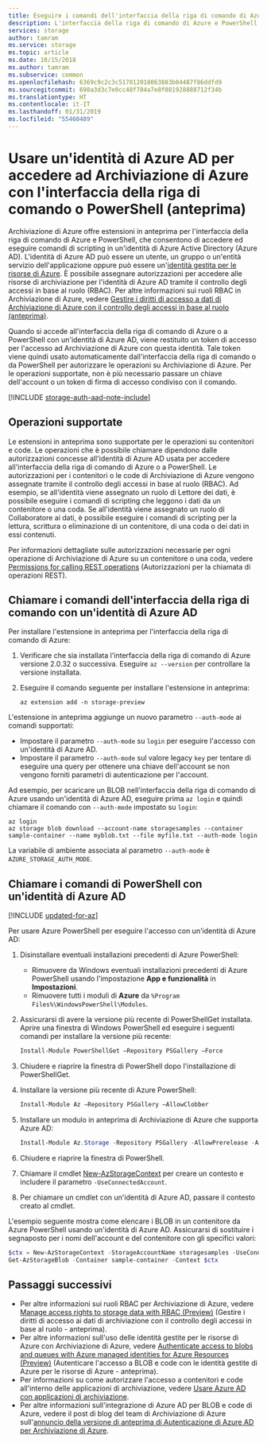 ```yaml
---
title: Eseguire i comandi dell'interfaccia della riga di comando di Azure o di PowerShell con un'identità di Azure AD per accedere ad Archiviazione di Azure (anteprima) | Microsoft Docs
description: L'interfaccia della riga di comando di Azure e PowerShell supportano l'accesso con un'identità di Azure AD per eseguire comandi sui contenitori e le code di Archiviazione di Azure e i relativi dati. Un token di accesso viene fornito per la sessione e usato per autorizzare la chiamata delle operazioni. Le autorizzazioni variano in base al ruolo assegnato all'identità di Azure AD.
services: storage
author: tamram
ms.service: storage
ms.topic: article
ms.date: 10/15/2018
ms.author: tamram
ms.subservice: common
ms.openlocfilehash: 6369c9c2c3c517012018063883b04487f86ddfd9
ms.sourcegitcommit: 698a3d3c7e0cc48f784a7e8f081928888712f34b
ms.translationtype: HT
ms.contentlocale: it-IT
ms.lasthandoff: 01/31/2019
ms.locfileid: "55460489"
---
```

# <a name="use-an-azure-ad-identity-to-access-azure-storage-with-cli-or-powershell-preview"></a>Usare un'identità di Azure AD per accedere ad Archiviazione di Azure con l'interfaccia della riga di comando o PowerShell (anteprima)

Archiviazione di Azure offre estensioni in anteprima per l'interfaccia della riga di comando di Azure e PowerShell, che consentono di accedere ed eseguire comandi di scripting in un'identità di Azure Active Directory (Azure AD). L'identità di Azure AD può essere un utente, un gruppo o un'entità servizio dell'applicazione oppure può essere un'[identità gestita per le risorse di Azure](../../active-directory/managed-identities-azure-resources/overview.md). È possibile assegnare autorizzazioni per accedere alle risorse di archiviazione per l'identità di Azure AD tramite il controllo degli accessi in base al ruolo (RBAC). Per altre informazioni sui ruoli RBAC in Archiviazione di Azure, vedere [Gestire i diritti di accesso a dati di Archiviazione di Azure con il controllo degli accessi in base al ruolo (anteprima)](storage-auth-aad-rbac.md).

Quando si accede all'interfaccia della riga di comando di Azure o a PowerShell con un'identità di Azure AD, viene restituito un token di accesso per l'accesso ad Archiviazione di Azure con questa identità. Tale token viene quindi usato automaticamente dall'interfaccia della riga di comando o da PowerShell per autorizzare le operazioni su Archiviazione di Azure. Per le operazioni supportate, non è più necessario passare un chiave dell'account o un token di firma di accesso condiviso con il comando.

[!INCLUDE [storage-auth-aad-note-include](../../../includes/storage-auth-aad-note-include.md)]

## <a name="supported-operations"></a>Operazioni supportate

Le estensioni in anteprima sono supportate per le operazioni su contenitori e code. Le operazioni che è possibile chiamare dipendono dalle autorizzazioni concesse all'identità di Azure AD usata per accedere all'interfaccia della riga di comando di Azure o a PowerShell. Le autorizzazioni per i contenitori o le code di Archiviazione di Azure vengono assegnate tramite il controllo degli accessi in base al ruolo (RBAC). Ad esempio, se all'identità viene assegnato un ruolo di Lettore dei dati, è possibile eseguire i comandi di scripting che leggono i dati da un contenitore o una coda. Se all'identità viene assegnato un ruolo di Collaboratore ai dati, è possibile eseguire i comandi di scripting per la lettura, scrittura o eliminazione di un contenitore, di una coda o dei dati in essi contenuti. 

Per informazioni dettagliate sulle autorizzazioni necessarie per ogni operazione di Archiviazione di Azure su un contenitore o una coda, vedere [Permissions for calling REST operations](https://docs.microsoft.com/rest/api/storageservices/authenticate-with-azure-active-directory#permissions-for-calling-rest-operations) (Autorizzazioni per la chiamata di operazioni REST).  

## <a name="call-cli-commands-with-an-azure-ad-identity"></a>Chiamare i comandi dell'interfaccia della riga di comando con un'identità di Azure AD

Per installare l'estensione in anteprima per l'interfaccia della riga di comando di Azure:

1. Verificare che sia installata l'interfaccia della riga di comando di Azure versione 2.0.32 o successiva. Eseguire `az --version` per controllare la versione installata.
2. Eseguire il comando seguente per installare l'estensione in anteprima: 

    ```azurecli
    az extension add -n storage-preview
    ```

L'estensione in anteprima aggiunge un nuovo parametro `--auth-mode` ai comandi supportati:

- Impostare il parametro `--auth-mode` su `login` per eseguire l'accesso con un'identità di Azure AD.
- Impostare il parametro `--auth-mode` sul valore legacy `key` per tentare di eseguire una query per ottenere una chiave dell'account se non vengono forniti parametri di autenticazione per l'account. 

Ad esempio, per scaricare un BLOB nell'interfaccia della riga di comando di Azure usando un'identità di Azure AD, eseguire prima `az login` e quindi chiamare il comando con `--auth-mode` impostato su `login`:

```azurecli
az login
az storage blob download --account-name storagesamples --container sample-container --name myblob.txt --file myfile.txt --auth-mode login 
```

La variabile di ambiente associata al parametro `--auth-mode` è `AZURE_STORAGE_AUTH_MODE`.

## <a name="call-powershell-commands-with-an-azure-ad-identity"></a>Chiamare i comandi di PowerShell con un'identità di Azure AD

[!INCLUDE [updated-for-az](../../../includes/updated-for-az.md)]

Per usare Azure PowerShell per eseguire l'accesso con un'identità di Azure AD:

1. Disinstallare eventuali installazioni precedenti di Azure PowerShell:

    - Rimuovere da Windows eventuali installazioni precedenti di Azure PowerShell usando l'impostazione **App e funzionalità** in **Impostazioni**.
    - Rimuovere tutti i moduli di **Azure** da `%Program Files%\WindowsPowerShell\Modules`.

1. Assicurarsi di avere la versione più recente di PowerShellGet installata. Aprire una finestra di Windows PowerShell ed eseguire i seguenti comandi per installare la versione più recente:
 
    ```powershell
    Install-Module PowerShellGet –Repository PSGallery –Force
    ```
1. Chiudere e riaprire la finestra di PowerShell dopo l'installazione di PowerShellGet. 

1. Installare la versione più recente di Azure PowerShell:

    ```powershell
    Install-Module Az –Repository PSGallery –AllowClobber
    ```

1. Installare un modulo in anteprima di Archiviazione di Azure che supporta Azure AD:
   
   ```powershell
   Install-Module Az.Storage -Repository PSGallery -AllowPrerelease -AllowClobber -Force
   ```
1. Chiudere e riaprire la finestra di PowerShell.
1. Chiamare il cmdlet [New-AzStorageContext](https://docs.microsoft.com/powershell/module/az.storage/new-azstoragecontext) per creare un contesto e includere il parametro `-UseConnectedAccount`. 
1. Per chiamare un cmdlet con un'identità di Azure AD, passare il contesto creato al cmdlet.

L'esempio seguente mostra come elencare i BLOB in un contenitore da Azure PowerShell usando un'identità di Azure AD. Assicurarsi di sostituire i segnaposto per i nomi dell'account e del contenitore con gli specifici valori: 

```powershell
$ctx = New-AzStorageContext -StorageAccountName storagesamples -UseConnectedAccount 
Get-AzStorageBlob -Container sample-container -Context $ctx 
```

## <a name="next-steps"></a>Passaggi successivi

- Per altre informazioni sui ruoli RBAC per Archiviazione di Azure, vedere [Manage access rights to storage data with RBAC (Preview)](storage-auth-aad-rbac.md) (Gestire i diritti di accesso ai dati di archiviazione con il controllo degli accessi in base al ruolo - anteprima).
- Per altre informazioni sull'uso delle identità gestite per le risorse di Azure con Archiviazione di Azure, vedere [Authenticate access to blobs and queues with Azure managed identities for Azure Resources (Preview)](storage-auth-aad-msi.md) (Autenticare l'accesso a BLOB e code con le identità gestite di Azure per le risorse di Azure - anteprima).
- Per informazioni su come autorizzare l'accesso a contenitori e code all'interno delle applicazioni di archiviazione, vedere [Usare Azure AD con applicazioni di archiviazione](storage-auth-aad-app.md).
- Per altre informazioni sull'integrazione di Azure AD per BLOB e code di Azure, vedere il post di blog del team di Archiviazione di Azure sull'[annuncio della versione di anteprima di Autenticazione di Azure AD per Archiviazione di Azure](https://azure.microsoft.com/blog/announcing-the-preview-of-aad-authentication-for-storage/).
